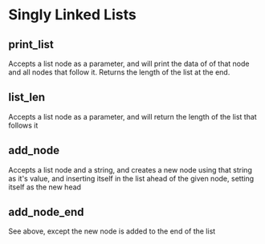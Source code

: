 # Singly Linked Lists

## print_list

Accepts a list node as a parameter, and will print the data of of that node
and all nodes that follow it. Returns the length of the list at the end.

## list_len

Accepts a list node as a parameter, and will return the length of the list that follows it

## add_node

Accepts a list node and a string, and creates a new node using that
string as it's value, and inserting itself in the list ahead of the
given node, setting itself as the new head

## add_node_end

See above, except the new node is added to the end of the list
